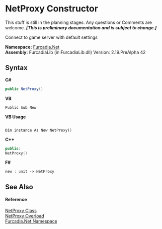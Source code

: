 # NetProxy Constructor 
This stuff is still in the planning stages. Any questions or Comments are welcome. _**\[This is preliminary documentation and is subject to change.\]**_

Connect to game server with default settings

**Namespace:**&nbsp;<a href="N_Furcadia_Net">Furcadia.Net</a><br />**Assembly:**&nbsp;FurcadiaLib (in FurcadiaLib.dll) Version: 2.19.PreAlpha 42

## Syntax

**C#**<br />
``` C#
public NetProxy()
```

**VB**<br />
``` VB
Public Sub New
```

**VB Usage**<br />
``` VB Usage

Dim instance As New NetProxy()
```

**C++**<br />
``` C++
public:
NetProxy()
```

**F#**<br />
``` F#
new : unit -> NetProxy
```


## See Also


#### Reference
<a href="T_Furcadia_Net_NetProxy">NetProxy Class</a><br /><a href="Overload_Furcadia_Net_NetProxy__ctor">NetProxy Overload</a><br /><a href="N_Furcadia_Net">Furcadia.Net Namespace</a><br />